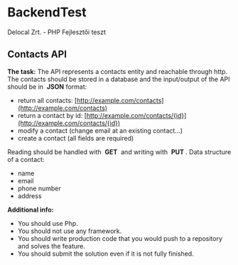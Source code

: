 # BackendTest
Delocal Zrt. - PHP Fejlesztői teszt

## Contacts API

**The task:**
The API represents a contacts entity and reachable through http. The contacts should be
stored in a database and the input/output of the API should be in ​ **JSON** ​ format:

- return all contacts: [http://example.com/contacts](http://example.com/contacts)
- return a contact by id: [http://example.com/contacts/{id}](http://example.com/contacts/{id})
- modify a contact (change email at an existing contact...)
- create a contact (all fields are required)

Reading should be handled with ​ **GET** ​ and writing with ​ **PUT** ​.
Data structure of a contact:
- name
- email
- phone number
- address

**Additional info:**
* You should use Php.
* You should not use any framework.
* You should write production code that you would push to a repository and solves the feature.
* You should submit the solution even if it is not fully finished.